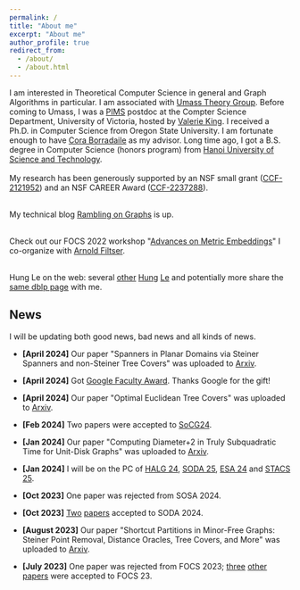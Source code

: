 ```yaml
---
permalink: /
title: "About me"
excerpt: "About me"
author_profile: true
redirect_from: 
  - /about/
  - /about.html
---
```


I am interested in Theoretical Computer Science in general and Graph Algorithms in particular. I am associated with [Umass Theory Group](https://www.cics.umass.edu/research/area/theoretical-computer-science). Before coming to Umass, I was a <a href = "http://www.pims.math.ca/scientific/postdoctoral/postdoctoral-fellows#pdf-2018">PIMS</a> postdoc at the Compter Science Department, University of Victoria, hosted by <a href = "http://webhome.cs.uvic.ca/~val/">Valerie King</a>.  I received a Ph.D. in Computer Science from Oregon State University. I am fortunate enough to have <a href="http://blogs.oregonstate.edu/glencora/">Cora Borradaile</a> as my advisor. Long time ago, I got a B.S. degree in Computer Science (honors program) from <a href="http://en.hust.edu.vn/home">Hanoi University of Science and Technology</a>.  <br>
<br> My research has been generously supported by an NSF small grant  ([CCF-2121952](https://www.nsf.gov/awardsearch/showAward?AWD_ID=2121952)) and an NSF CAREER Award ([CCF-2237288](https://www.nsf.gov/awardsearch/showAward?AWD_ID=2237288)).

<br> My technical blog [Rambling on Graphs](https://minorfree.github.io) is up. <br>


<br> Check out our FOCS 2022 workshop "[Advances on Metric Embeddings](https://hackmd.io/@3S70qBUwTR6_CErLY2dm4A/SJfp46KGi)" I co-organize with [Arnold Filtser](https://arnold.filtser.com).
<br>

<br>Hung Le on the web: several [other](https://sites.google.com/view/henryle2018/home) [Hung](https://thaihungle.github.io) [Le](https://hungleweb.wordpress.com/cv/) and potentially more share the [same dblp page](https://dblp.org/pid/45/466.html) with me. 

## News

I will be updating both good news, bad news and all kinds of news. 

 - **[April 2024]** Our paper "Spanners in Planar Domains via Steiner Spanners and non-Steiner Tree Covers" was uploaded to [Arxiv](https://arxiv.org/abs/2404.05045).

 - **[April 2024]** Got [Google Faculty Award](https://research.google/outreach/research-scholar-program/). Thanks Google for the gift!
 
 - **[April 2024]** Our paper "Optimal Euclidean Tree Covers" was uploaded to [Arxiv](https://arxiv.org/abs/2403.17754).
 
 - **[Feb 2024]** Two papers were accepted to [SoCG24](https://socg24.athenarc.gr).

 - **[Jan 2024]** Our paper "Computing Diameter+2 in Truly Subquadratic Time for Unit-Disk Graphs" was uploaded to [Arxiv](https://arxiv.org/abs/2401.12881).

 - **[Jan 2024]** I will be on the PC of [HALG 24](https://highlightsofalgorithms.org/), [SODA 25](https://www.siam.org/conferences/cm/conference/soda25),  [ESA 24](https://algo-conference.org/2024/) and [STACS 25](https://www.univ-orleans.fr/lifo/stacs/). 
 
 - **[Oct 2023]** One paper was rejected from SOSA 2024.
 
 - **[Oct 2023]** [Two](https://arxiv.org/abs/2308.00555) [papers](https://arxiv.org/abs/2304.01790) accepted to SODA 2024.
 
 - **[August 2023]** Our paper "Shortcut Partitions in Minor-Free Graphs: Steiner Point Removal, Distance Oracles, Tree Covers, and More" was uploaded to [Arxiv](https://arxiv.org/abs/2308.00555).

 - **[July 2023]** One paper was rejected from FOCS 2023; [three](https://arxiv.org/abs/2306.11226) [other](https://arxiv.org/abs/2306.06215) [papers](https://arxiv.org/abs/2304.07268) were accepted to FOCS 23.


    


